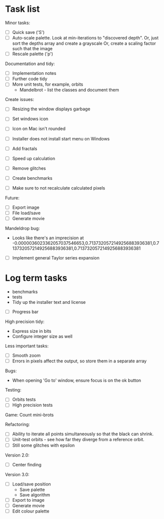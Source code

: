 # Task list

Minor tasks:
- [ ] Quick save ('S')
- [ ] Auto-scale palette. Look at min-iterations to "discovered depth".
  Or, just sort the depths array and create a grayscale
  Or, create a scaling factor such that the image
- [ ] Rescale palette ('p') 

Documentation and tidy:
- [ ] Implementation notes
- [ ] Further code tidy
- [ ] More unit tests, for example, orbits
  - Mandelbrot - list the classes and document them

Create issues:
- [ ] Resizing the window displays garbage
- [ ] Set windows icon
- [ ] Icon on Mac isn't rounded
- [ ] Installer does not install start menu on Windows
- [ ] Add fractals
- [ ] Speed up calculation
- [ ] Remove glitches
- [ ] Create benchmarks

- [ ] Make sure to not recalculate calculated pixels

Future:
- [ ] Export image
- [ ] File load/save
- [ ] Generate movie

Mandeldrop bug:
- Looks like there's an imprecision at -0.0000036023362057037546653,0.7137320572149256883936381,0.7137320572149256883936381,0.7137320572149256883936381

- [ ] Implement general Taylor series expansion


# Log term tasks

- benchmarks
- tests
- Tidy up the installer text and license
- [ ] Progress bar

High precision tidy:
- Express size in bits
- Configure integer size as well

Less important tasks:
- [ ] Smooth zoom
- [ ] Errors in pixels affect the output, so store them in a separate array

Bugs:
- When opening 'Go to' window, ensure focus is on the ok button

Testing:
- [ ] Orbits tests
- [ ] High precision tests

Game: Count mini-brots

Refactoring:
- [ ] Ability to iterate all points simultaneously so that the black can shrink.
- [ ] Unit-test orbits - see how far they diverge from a reference orbit.
- [ ] Still some glitches with epsilon

Version 2.0:
- [ ] Center finding

Version 3.0:
- [ ] Load/save position
  - Save palette
  - Save algorithm
- [ ] Export to image
- [ ] Generate movie
- [ ] Edit colour palette
